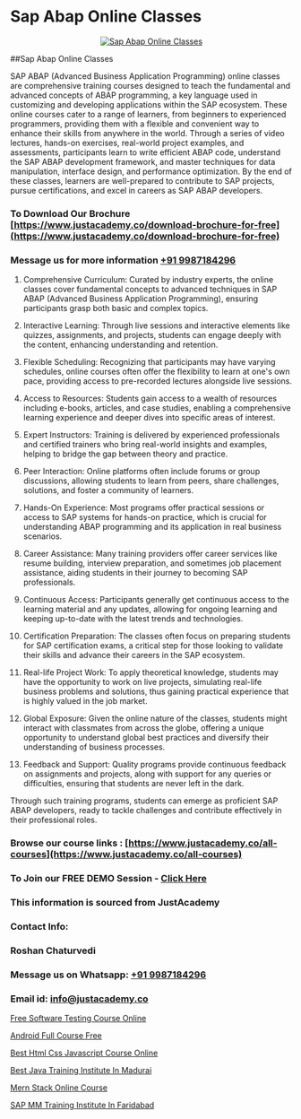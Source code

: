# Sap Abap Online Classes

<p align="center">
  <a href="https://justacademy.co/course-detail/sap-abap-training">
    <img src="https://justacademy.co/storage2/course_image/1707212883_course_image.webp" alt="Sap Abap Online Classes">
  </a>
</p>
##Sap Abap Online Classes

SAP ABAP (Advanced Business Application Programming) online classes are comprehensive training courses designed to teach the fundamental and advanced concepts of ABAP programming, a key language used in customizing and developing applications within the SAP ecosystem. These online courses cater to a range of learners, from beginners to experienced programmers, providing them with a flexible and convenient way to enhance their skills from anywhere in the world. Through a series of video lectures, hands-on exercises, real-world project examples, and assessments, participants learn to write efficient ABAP code, understand the SAP ABAP development framework, and master techniques for data manipulation, interface design, and performance optimization. By the end of these classes, learners are well-prepared to contribute to SAP projects, pursue certifications, and excel in careers as SAP ABAP developers.
### To Download Our Brochure [https://www.justacademy.co/download-brochure-for-free](https://www.justacademy.co/download-brochure-for-free)
### Message us for more information [+91 9987184296](https://api.whatsapp.com/send?phone=919987184296)
1) Comprehensive Curriculum: Curated by industry experts, the online classes cover fundamental concepts to advanced techniques in SAP ABAP (Advanced Business Application Programming), ensuring participants grasp both basic and complex topics.

2) Interactive Learning: Through live sessions and interactive elements like quizzes, assignments, and projects, students can engage deeply with the content, enhancing understanding and retention.

3) Flexible Scheduling: Recognizing that participants may have varying schedules, online courses often offer the flexibility to learn at one's own pace, providing access to pre-recorded lectures alongside live sessions.

4) Access to Resources: Students gain access to a wealth of resources including e-books, articles, and case studies, enabling a comprehensive learning experience and deeper dives into specific areas of interest.

5) Expert Instructors: Training is delivered by experienced professionals and certified trainers who bring real-world insights and examples, helping to bridge the gap between theory and practice.

6) Peer Interaction: Online platforms often include forums or group discussions, allowing students to learn from peers, share challenges, solutions, and foster a community of learners.

7) Hands-On Experience: Most programs offer practical sessions or access to SAP systems for hands-on practice, which is crucial for understanding ABAP programming and its application in real business scenarios.

8) Career Assistance: Many training providers offer career services like resume building, interview preparation, and sometimes job placement assistance, aiding students in their journey to becoming SAP professionals.

9) Continuous Access: Participants generally get continuous access to the learning material and any updates, allowing for ongoing learning and keeping up-to-date with the latest trends and technologies.

10) Certification Preparation: The classes often focus on preparing students for SAP certification exams, a critical step for those looking to validate their skills and advance their careers in the SAP ecosystem.

11) Real-life Project Work: To apply theoretical knowledge, students may have the opportunity to work on live projects, simulating real-life business problems and solutions, thus gaining practical experience that is highly valued in the job market.

12) Global Exposure: Given the online nature of the classes, students might interact with classmates from across the globe, offering a unique opportunity to understand global best practices and diversify their understanding of business processes.

13) Feedback and Support: Quality programs provide continuous feedback on assignments and projects, along with support for any queries or difficulties, ensuring that students are never left in the dark.

Through such training programs, students can emerge as proficient SAP ABAP developers, ready to tackle challenges and contribute effectively in their professional roles.

### Browse our course links : [https://www.justacademy.co/all-courses](https://www.justacademy.co/all-courses) 
### To Join our FREE DEMO Session - [Click Here](https://www.justacademy.co/register-for-course-demo)


### This information is sourced from JustAcademy
### Contact Info:
### Roshan Chaturvedi
### Message us on Whatsapp: [+91 9987184296](https://api.whatsapp.com/send?phone=919987184296)
### Email id: [info@justacademy.co](mailto:info@justacademy.co)
                
[Free Software Testing Course Online](https://www.linkedin.com/pulse/free-software-testing-course-online-justacademy-belfast-04ice?trackingId=%2BzGfHa45cdXd8QsuQv3KOA%3D%3D&lipi=urn%3Ali%3Apage%3Ad_flagship3_company_admin%3BZ5ESut9VQxyQx%2BjF%2F1FLaA%3D%3D)

[Android Full Course Free](https://www.linkedin.com/pulse/android-full-course-free-software-training-mountain-view-uugqc/)

[Best Html Css Javascript Course Online](https://medium.com/@akanshapatil/best-html-css-javascript-course-online-8c8cf09aa43e)

[Best Java Training Institute In Madurai](https://medium.com/@roneet705/best-java-training-institute-in-madurai-89d8461aff18)

[Mern Stack Online Course](https://justacademyin.github.io/justacademy/mern-stack-online-course)

[SAP MM Training Institute In Faridabad](https://justacademyin.github.io/Articles/SAP-MM-Training-Institute-In-Faridabad)

